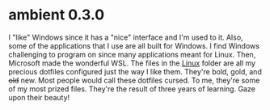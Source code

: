 # ambient 0.3.0

I "like" Windows since it has a "nice" interface and I'm used to it.
Also, some of the applications that I use are all built for Windows.
I find Windows challenging to program on since many applications meant for Linux.
Then, Microsoft made the wonderful WSL.
The files in the [Linux](linux) folder are all my precious dotfiles configured just the way I like them.
They're bold, gold, and ~~old~~ new.
Most people would call these dotfiles cursed. To me, they're some of my most prized files.
They're the result of three years of learning. Gaze upon their beauty!
